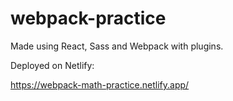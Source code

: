 # webpack-practice

Made using React, Sass and Webpack with plugins.

Deployed on Netlify:

https://webpack-math-practice.netlify.app/

